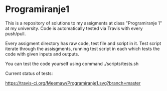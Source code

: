 # Programiranje1


This is a repository of solutions to my assigments at class "Programiranje 1" at my university. Code is automatically tested via Travis with every push/pull.

Every assigment directory has raw code, test file and script in it. Test script iterate through the assisgments, running test script in each which tests the code with given inputs and outputs.

You can test the code yourself using command ./scripts/tests.sh

Current status of tests:

https://travis-ci.org/Meemaw/Programiranje1.svg?branch=master
